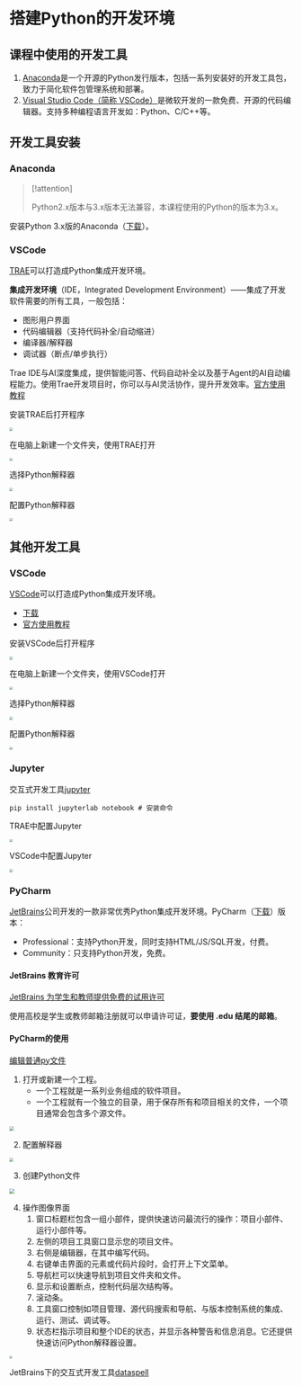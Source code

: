 # 搭建Python的开发环境

## 课程中使用的开发工具

1. [Anaconda](https://www.anaconda.com/)是一个开源的Python发行版本，包括一系列安装好的开发工具包，致力于简化软件包管理系统和部署。
2. [Visual Studio Code（简称 VSCode）](https://code.visualstudio.com/)是微软开发的一款免费、开源的代码编辑器。支持多种编程语言开发如：Python、C/C++等。

## 开发工具安装

### Anaconda

> [!attention]
>
>  Python2.x版本与3.x版本无法兼容，本课程使用的Python的版本为3.x。

安装Python 3.x版的Anaconda（[下载](https://www.anaconda.com/products/distribution)）。

### VSCode

[TRAE](https://www.trae.com.cn/)可以打造成Python集成开发环境。

**集成开发环境**（IDE，Integrated Development Environment）——集成了开发软件需要的所有工具，一般包括：

* 图形用户界面
* 代码编辑器（支持代码补全/自动缩进）
* 编译器/解释器
* 调试器（断点/单步执行）

Trae IDE与AI深度集成，提供智能问答、代码自动补全以及基于Agent的AI自动编程能力。使用Trae开发项目时，你可以与AI灵活协作，提升开发效率。[官方使用教程](https://docs.trae.com.cn/ide/what-is-trae?_lang=zh)

安装TRAE后打开程序

<img src="https://raw.githubusercontent.com/hughxusu/lesson-py/developing/_images/base/Xnip2025-05-13_15-35-29.jpg" style="zoom:35%;" />

在电脑上新建一个文件夹，使用TRAE打开

<img src="https://raw.githubusercontent.com/hughxusu/lesson-py/developing/_images/base/Xnip2025-05-13_15-53-50.jpg" style="zoom:35%;" />

选择Python解释器

<img src="https://raw.githubusercontent.com/hughxusu/lesson-py/developing/_images/base/Xnip2025-05-13_16-01-04.jpg" style="zoom:35%;" />

配置Python解释器

<img src="https://raw.githubusercontent.com/hughxusu/lesson-py/developing/_images/base/Xnip2025-05-13_16-03-34.jpg" style="zoom:35%;" />

## 其他开发工具

### VSCode

[VSCode](https://www.jetbrains.com.cn/)可以打造成Python集成开发环境。

* [下载](https://code.visualstudio.com/Download)
* [官方使用教程](https://code.visualstudio.com/docs/languages/python)

安装VSCode后打开程序

<img src="https://raw.githubusercontent.com/hughxusu/lesson-py/developing/_images/base/Xnip2025-04-24_15-12-23.jpg" style="zoom: 35%;" />

在电脑上新建一个文件夹，使用VSCode打开

<img src="https://raw.githubusercontent.com/hughxusu/lesson-py/developing/_images/base/Xnip2025-04-24_15-19-32.jpg" style="zoom:35%;" />

选择Python解释器

<img src="https://raw.githubusercontent.com/hughxusu/lesson-py/developing/_images/base/Xnip2025-04-24_15-22-18.jpg" style="zoom:35%;" />

配置Python解释器

<img src="https://raw.githubusercontent.com/hughxusu/lesson-py/developing/_images/base/Xnip2025-04-24_15-25-16.jpg" style="zoom:35%;" />

### Jupyter

交互式开发工具[jupyter](https://jupyter.org/)

```shell
pip install jupyterlab notebook # 安装命令
```

TRAE中配置Jupyter

<img src="https://raw.githubusercontent.com/hughxusu/lesson-py/developing/_images/base/Xnip2025-05-13_16-10-51.jpg" style="zoom:35%;" />

VSCode中配置Jupyter

<img src="https://raw.githubusercontent.com/hughxusu/lesson-py/developing/_images/base/Xnip2025-04-24_15-34-14.jpg" style="zoom:35%;" />

### PyCharm

[ JetBrains](https://www.jetbrains.com.cn/)公司开发的一款非常优秀Python集成开发环境。PyCharm（[下载](https://www.jetbrains.com.cn/pycharm/download/?section=mac)）版本：

* Professional：支持Python开发，同时支持HTML/JS/SQL开发，付费。
* Community：只支持Python开发，免费。

#### JetBrains 教育许可

[JetBrains 为学生和教师提供免费的试用许可](https://www.jetbrains.com.cn/community/education/#students/)

使用高校是学生或教师邮箱注册就可以申请许可证，**要使用 .edu 结尾的邮箱**。

#### PyCharm的使用

[编辑普通py文件](https://www.jetbrains.com/help/pycharm/quick-start-guide.html#code-assistance)

1. 打开或新建一个工程。
   * 一个工程就是一系列业务组成的软件项目。
   * 一个工程就有一个独立的目录，用于保存所有和项目相关的文件，一个项目通常会包含多个源文件。

<img src="https://raw.githubusercontent.com/hughxusu/lesson-py/developing/_images/base/py_welcomescreen_recentprojects.png" style="zoom: 50%;" />

2. 配置解释器

<img src="https://raw.githubusercontent.com/hughxusu/lesson-py/developing/_images/base/py_selecting_target_interpreter.png" style="zoom: 45%;" />

3. 创建Python文件

<img src="https://raw.githubusercontent.com/hughxusu/lesson-py/developing/_images/base/py_create_class.png" style="zoom: 55%;" />

4. 操作图像界面
   1. 窗口标题栏包含一组小部件，提供快速访问最流行的操作：项目小部件、运行小部件等。
   2. 左侧的项目工具窗口显示您的项目文件。
   3. 右侧是编辑器，在其中编写代码。
   4. 右键单击界面的元素或代码片段时，会打开上下文菜单。
   5. 导航栏可以快速导航到项目文件夹和文件。
   6. 显示和设置断点，控制代码层次结构等。
   7. 滚动条。
   8. 工具窗口控制如项目管理、源代码搜索和导航、与版本控制系统的集成、运行、测试、调试等。
   9. 状态栏指示项目和整个IDE的状态，并显示各种警告和信息消息。它还提供快速访问Python解释器设置。

<img src="https://raw.githubusercontent.com/hughxusu/lesson-py/developing/_images/base/py_main_window_overview.png" style="zoom: 32%;" />

JetBrains下的交互式开发工具[dataspell](https://www.jetbrains.com.cn/dataspell/)